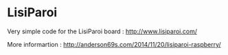 LisiParoi
=========

Very simple code for the LisiParoi board : http://www.lisiparoi.com/

More informartion : http://anderson69s.com/2014/11/20/lisiparoi-raspberry/
